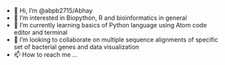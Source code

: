 - 👋 Hi, I’m @abpb2715/Abhay
- 👀 I’m interested in Biopython, R and bioinformatics in general
- 🌱 I’m currently learning basics of Python language using Atom code editor and terminal
- 💞️ I’m looking to collaborate on multiple sequence alignments of specific set of bacterial genes and data visualization
- 📫 How to reach me ...

<!---
abpb2715/abpb2715 is a ✨ special ✨ repository because its `README.md` (this file) appears on your GitHub profile.
You can click the Preview link to take a look at your changes.
--->
